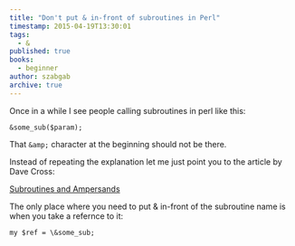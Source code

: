 ```yaml
---
title: "Don't put & in-front of subroutines in Perl"
timestamp: 2015-04-19T13:30:01
tags:
  - &
published: true
books:
  - beginner
author: szabgab
archive: true
---
```



Once in a while I see people calling subroutines in perl like this:

```
&some_sub($param);
```

That `&amp;` character at the beginning should not be there.


Instead of repeating the explanation let me just point you to the article by Dave Cross:

[Subroutines and Ampersands](http://perlhacks.com/2015/04/subroutines-and-ampersands/)

The only place where you need to put &amp; in-front of the subroutine name is when you take a refernce to it:

```
my $ref = \&some_sub;
```

